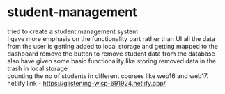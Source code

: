 # student-management
tried to create a student management system  
I gave more emphasis on the functionality part rather than UI 
all the data from the user is getting added to local storage and getting mapped to the dashboard
remove the button to remove student data from the database 
also have given some basic functionality like storing removed data in the trash in local storage  
counting the no of students in different courses like web16 and web17.
netlify link - https://glistening-wisp-691924.netlify.app/
